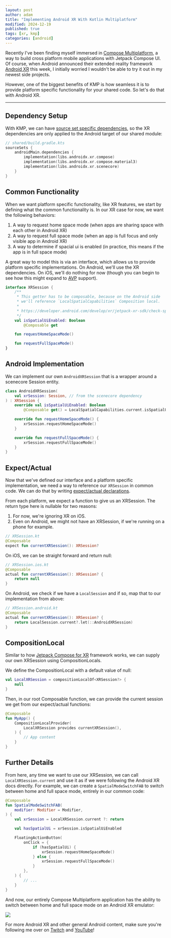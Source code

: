 ```yaml
---
layout: post
author: adam
title: "Implementing Android XR With Kotlin Multiplatform"
modified: 2024-12-19
published: true
tags: [xr, kmp]
categories: [android]
---
```


Recently I've been finding myself immersed in [Compose Multiplatform](https://github.com/JetBrains/compose-multiplatform), a way to build cross platform mobile applications with Jetpack Compose UI. Of course, when Android announced their extended reality framework [Android XR](https://www.android.com/xr/) this week, I initially worried I wouldn't be able to try it out in my newest side projects.

However, one of the biggest benefits of KMP is how seamless it is to provide platform specific functionality for your shared code. So let's do that with Android XR. 

<!--more-->

---

## Dependency Setup

With KMP, we can have [source set specific dependencies](https://kotlinlang.org/docs/multiplatform-add-dependencies.html#library-used-in-specific-source-sets), so the XR dependencies are only applied to the Android target of our shared module:

```kotlin
// shared/build.gradle.kts
sourceSets {
    androidMain.dependencies {
        implementation(libs.androidx.xr.compose)
        implementation(libs.androidx.xr.compose.material3)
        implementation(libs.androidx.xr.scenecore)
    }
}
``` 

## Common Functionality

When we want platform specific functionality, like XR features, we start by defining what the common functionality is. In our XR case for now, we want the following behaviors:

1. A way to request home space mode (when apps are sharing space with each other in Android XR)
2. A way to request full space mode (when an app is full focus and only visible app in Android XR)
3. A way to determine if spacial ui is enabled (in practice, this means if the app is in full space mode)

A great way to model this is via an interface, which allows us to provide platform specific implementations. On Android, we'll use the XR dependencies. On iOS, we'll do nothing for now (though you can begin to see how this might expand to [AVP](https://developer.apple.com/visionos/) support).

```kotlin
interface XRSession {
	/**
	 * This getter has to be composable, because on the Android side 
	 * we'll reference `LocalSpatialCapabilities` Composition local.
	 * 
	 * https://developer.android.com/develop/xr/jetpack-xr-sdk/check-spatial-capabilities
	 */ 
    val isSpatialUiEnabled: Boolean
        @Composable get

    fun requestHomeSpaceMode()

    fun requestFullSpaceMode()
}
```

## Android Implementation

We can implement our own `AndroidXRSession` that is a wrapper around a scenecore Session entity. 

```kotlin
class AndroidXRSession(
    val xrSession: Session, // from the scenecore dependency
) : XRSession {
    override val isSpatialUiEnabled: Boolean
        @Composable get() = LocalSpatialCapabilities.current.isSpatialUiEnabled

    override fun requestHomeSpaceMode() {
        xrSession.requestHomeSpaceMode()
    }

    override fun requestFullSpaceMode() {
        xrSession.requestFullSpaceMode()
    }
}
```

## Expect/Actual

Now that we've defined our interface and a platform specific implementation, we need a way to reference our `XRSession` in common code. We can do that by writing [expect/actual declarations](https://kotlinlang.org/docs/multiplatform-expect-actual.html).

From each platform, we expect a function to give us an XRSession. The return type here is nullable for two reasons:

1. For now, we're ignoring XR on iOS. 
2. Even on Android, we might not have an XRSession, if we're running on a phone for example.

```kotlin
// XRSession.kt
@Composable
expect fun currentXRSession(): XRSession?
```

On iOS, we can be straight forward and return null:

```kotlin
// XRSession.ios.kt
@Composable
actual fun currentXRSession(): XRSession? {
    return null
}
```

On Android, we check if we have a `LocalSession` and if so, map that to our implementation from above:

```kotlin
// XRSession.android.kt
@Composable
actual fun currentXRSession(): XRSession? {
    return LocalSession.current?.let(::AndroidXRSession)
}
```

## CompositionLocal

Similar to how [Jetpack Compose for XR](https://developer.android.com/develop/xr/jetpack-xr-sdk/develop-ui) framework works, we can supply our own XRSession using CompositionLocals. 

We define the CompositionLocal with a default value of null:

```kotlin
val LocalXRSession = compositionLocalOf<XRSession?> {
    null
}
```

Then, in our root Composable function, we can provide the current session we get from our expect/actual functions:

```kotlin
@Composable
fun MyApp() {
    CompositionLocalProvider(
        LocalXRSession provides currentXRSession(),
    ) {
    	// App content
    }
}
```

## Further Details

From here, any time we want to use our XRSession, we can call `LocalXRSession.current` and use it as if we were following the Android XR docs directly. For example, we can create a `SpatialModeSwitchFAB` to switch between home and full space mode, entirely in our common code:

```kotlin
@Composable
fun SpatialModeSwitchFAB(
    modifier: Modifier = Modifier,
) {
    val xrSession = LocalXRSession.current ?: return

    val hasSpatialUi = xrSession.isSpatialUiEnabled

    FloatingActionButton(
        onClick = {
            if (hasSpatialUi) {
                xrSession.requestHomeSpaceMode()
            } else {
                xrSession.requestFullSpaceMode()
            }
        },
    ) {
    	// ...
    }
}
```

And now, our entirely Compose Multiplatform application has the ability to switch between home and full space mode on an Android XR emulator:

![](assets/xr/XRSwitch.gif)

For more Android XR and other general Android content, make sure you're following me over on [Twitch](https://twitch.tv/adammc) and [YouTube](https://youtube.com/adammcneilly)!